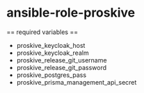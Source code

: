 # ansible-role-proskive

== required variables ==
- proskive_keycloak_host
- proskive_keycloak_realm
- proskive_release_git_username
- proskive_release_git_password
- proskive_postgres_pass
- proskive_prisma_management_api_secret
